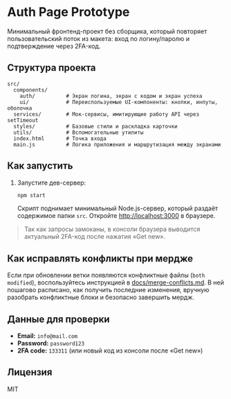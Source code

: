 # Auth Page Prototype

Минимальный фронтенд-проект без сборщика, который повторяет пользовательский поток из макета: вход по логину/паролю и подтверждение через 2FA-код.

## Структура проекта

```
src/
  components/
    auth/          # Экран логина, экран с кодом и экран успеха
    ui/            # Переиспользуемые UI-компоненты: кнопки, инпуты, оболочка
  services/        # Мок-сервисы, имитирующие работу API через setTimeout
  styles/          # Базовые стили и раскладка карточки
  utils/           # Вспомогательные утилиты
  index.html       # Точка входа
  main.js          # Логика приложения и маршрутизация между экранами
```

## Как запустить

1. Запустите дев-сервер:

   ```bash
   npm start
   ```

   Скрипт поднимает минимальный Node.js-сервер, который раздаёт содержимое папки `src`. Откройте [http://localhost:3000](http://localhost:3000) в браузере.

> Так как запросы замоканы, в консоли браузера выводится актуальный 2FA-код после нажатия «Get new».

## Как исправлять конфликты при мердже

Если при обновлении ветки появляются конфликтные файлы (`both modified`), воспользуйтесь инструкцией в [docs/merge-conflicts.md](docs/merge-conflicts.md). В ней пошагово расписано, как получить последние изменения, вручную разобрать конфликтные блоки и безопасно завершить мердж.

## Данные для проверки

- **Email:** `info@mail.com`
- **Password:** `password123`
- **2FA code:** `133311` (или новый код из консоли после «Get new»)

## Лицензия

MIT
